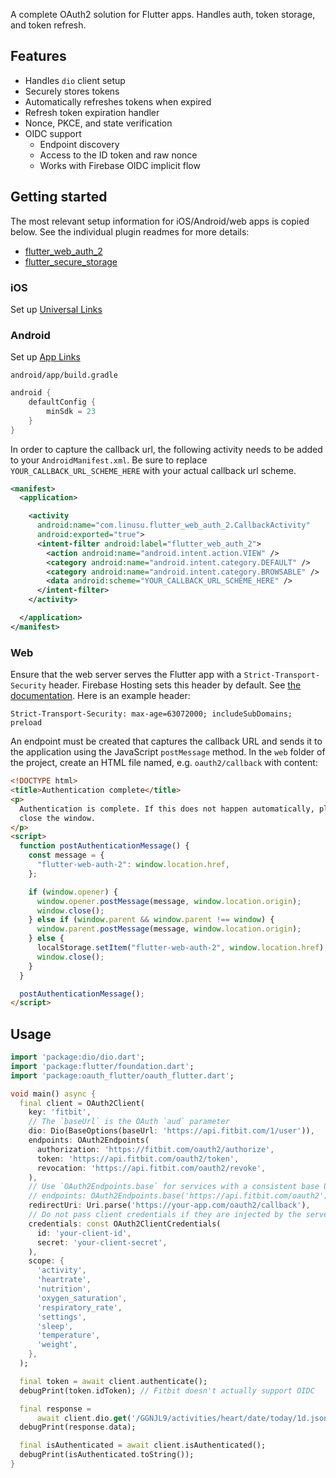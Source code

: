 A complete OAuth2 solution for Flutter apps. Handles auth, token storage, and token refresh.

## Features

- Handles `dio` client setup
- Securely stores tokens
- Automatically refreshes tokens when expired
- Refresh token expiration handler
- Nonce, PKCE, and state verification
- OIDC support
  - Endpoint discovery
  - Access to the ID token and raw nonce
  - Works with Firebase OIDC implicit flow

## Getting started

The most relevant setup information for iOS/Android/web apps is copied below. See the individual plugin readmes for more details:

- [flutter_web_auth_2](https://pub.dev/packages/flutter_web_auth_2)
- [flutter_secure_storage](https://pub.dev/packages/flutter_secure_storage)

### iOS

Set up [Universal Links](https://developer.apple.com/ios/universal-links/)

### Android

Set up [App Links](https://developer.android.com/training/app-links)

`android/app/build.gradle`

```kotlin
android {
    defaultConfig {
        minSdk = 23
    }
}
```

In order to capture the callback url, the following activity needs to be added to your `AndroidManifest.xml`. Be sure to replace `YOUR_CALLBACK_URL_SCHEME_HERE` with your actual callback url scheme.

```xml
<manifest>
  <application>

    <activity
      android:name="com.linusu.flutter_web_auth_2.CallbackActivity"
      android:exported="true">
      <intent-filter android:label="flutter_web_auth_2">
        <action android:name="android.intent.action.VIEW" />
        <category android:name="android.intent.category.DEFAULT" />
        <category android:name="android.intent.category.BROWSABLE" />
        <data android:scheme="YOUR_CALLBACK_URL_SCHEME_HERE" />
      </intent-filter>
    </activity>

  </application>
</manifest>
```

### Web

Ensure that the web server serves the Flutter app with a `Strict-Transport-Security` header. Firebase Hosting sets this header by default. See [the documentation](https://developer.mozilla.org/en-US/docs/Web/HTTP/Headers/Strict-Transport-Security). Here is an example header:

```http
Strict-Transport-Security: max-age=63072000; includeSubDomains; preload
```

An endpoint must be created that captures the callback URL and sends it to the application using the JavaScript `postMessage` method. In the `web` folder of the project, create an HTML file named, e.g. `oauth2/callback` with content:

```html
<!DOCTYPE html>
<title>Authentication complete</title>
<p>
  Authentication is complete. If this does not happen automatically, please
  close the window.
</p>
<script>
  function postAuthenticationMessage() {
    const message = {
      "flutter-web-auth-2": window.location.href,
    };

    if (window.opener) {
      window.opener.postMessage(message, window.location.origin);
      window.close();
    } else if (window.parent && window.parent !== window) {
      window.parent.postMessage(message, window.location.origin);
    } else {
      localStorage.setItem("flutter-web-auth-2", window.location.href);
      window.close();
    }
  }

  postAuthenticationMessage();
</script>
```

## Usage

<!-- embedme example/example.dart -->

```dart
import 'package:dio/dio.dart';
import 'package:flutter/foundation.dart';
import 'package:oauth_flutter/oauth_flutter.dart';

void main() async {
  final client = OAuth2Client(
    key: 'fitbit',
    // The `baseUrl` is the OAuth `aud` parameter
    dio: Dio(BaseOptions(baseUrl: 'https://api.fitbit.com/1/user')),
    endpoints: OAuth2Endpoints(
      authorization: 'https://fitbit.com/oauth2/authorize',
      token: 'https://api.fitbit.com/oauth2/token',
      revocation: 'https://api.fitbit.com/oauth2/revoke',
    ),
    // Use `OAuth2Endpoints.base` for services with a consistent base URL
    // endpoints: OAuth2Endpoints.base('https://api.fitbit.com/oauth2'),
    redirectUri: Uri.parse('https://your-app.com/oauth2/callback'),
    // Do not pass client credentials if they are injected by the server
    credentials: const OAuth2ClientCredentials(
      id: 'your-client-id',
      secret: 'your-client-secret',
    ),
    scope: {
      'activity',
      'heartrate',
      'nutrition',
      'oxygen_saturation',
      'respiratory_rate',
      'settings',
      'sleep',
      'temperature',
      'weight',
    },
  );

  final token = await client.authenticate();
  debugPrint(token.idToken); // Fitbit doesn't actually support OIDC

  final response =
      await client.dio.get('/GGNJL9/activities/heart/date/today/1d.json');
  debugPrint(response.data);

  final isAuthenticated = await client.isAuthenticated();
  debugPrint(isAuthenticated.toString());
}

```
